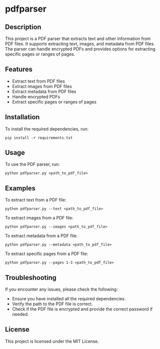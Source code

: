 # pdfparser

## Description
This project is a PDF parser that extracts text and other information from PDF files. It supports extracting text, images, and metadata from PDF files. The parser can handle encrypted PDFs and provides options for extracting specific pages or ranges of pages.

## Features
- Extract text from PDF files
- Extract images from PDF files
- Extract metadata from PDF files
- Handle encrypted PDFs
- Extract specific pages or ranges of pages

## Installation
To install the required dependencies, run:
```
pip install -r requirements.txt
```

## Usage
To use the PDF parser, run:
```
python pdfparser.py <path_to_pdf_file>
```

## Examples
To extract text from a PDF file:
```
python pdfparser.py --text <path_to_pdf_file>
```

To extract images from a PDF file:
```
python pdfparser.py --images <path_to_pdf_file>
```

To extract metadata from a PDF file:
```
python pdfparser.py --metadata <path_to_pdf_file>
```

To extract specific pages from a PDF file:
```
python pdfparser.py --pages 1-3 <path_to_pdf_file>
```

## Troubleshooting
If you encounter any issues, please check the following:
- Ensure you have installed all the required dependencies.
- Verify the path to the PDF file is correct.
- Check if the PDF file is encrypted and provide the correct password if needed.

## License
This project is licensed under the MIT License.